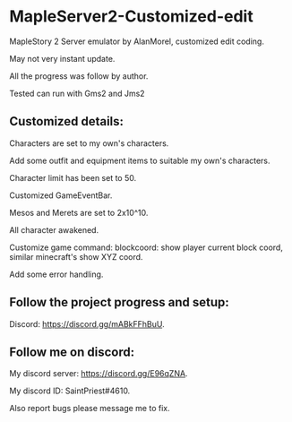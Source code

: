 # MapleServer2-Customized-edit
MapleStory 2 Server emulator by AlanMorel, customized edit coding.

May not very instant update.

All the progress was follow by author.

Tested can run with Gms2 and Jms2

## Customized details:
Characters are set to my own's characters.

Add some outfit and equipment items to suitable my own's characters.

Character limit has been set to 50.

Customized GameEventBar.

Mesos and Merets are set to 2x10^10.

All character awakened.

Customize game command: blockcoord: show player current block coord, similar minecraft's show XYZ coord.

Add some error handling.

## Follow the project progress and setup:
Discord: https://discord.gg/mABkFFhBuU.

## Follow me on discord:
My discord server: https://discord.gg/E96qZNA.

My discord ID: SaintPriest#4610.

Also report bugs please message me to fix.
